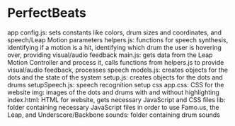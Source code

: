 # PerfectBeats

app
  config.js: sets constants like colors, drum sizes and coordinates, and speech/Leap Motion parameters
  helpers.js: functions for speech synthesis, identifying if a motion is a hit, identifying which drum the user is hovering over, providing visual/audio feedback
  main.js: gets data from the Leap Motion Controller and process it, calls functions from helpers.js to provide visual/audio feedback, processes speech
  models.js: creates objects for the dots and the state of the system
  setup.js: creates objects for the dots and drums
  setupSpeech.js: speech recognition setup
css
  app.css: CSS for the website
img: images of the dots and drums with and without highlighting
index.html: HTML for website, gets necessary JavaScript and CSS files
lib: folder containing necessary JavaScript files in order to use Famo.us, the Leap, and Underscore/Backbone
sounds: folder containing drum sounds
